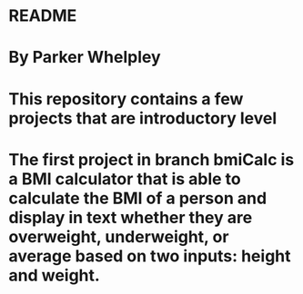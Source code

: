 # README

# By Parker Whelpley

# This repository contains a few projects that are introductory level

# The first project in branch bmiCalc is a BMI calculator that is able to calculate the BMI of a person and display in text whether they are overweight, underweight, or average based on two inputs: height and weight.